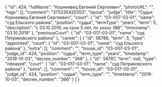 {
    "id": 424,
    "fullName": "Корнеевец Евгений Сергеевич",
    "photoURL": "",
    "tags": [],
    "comment": "375235420353",
    "layout": "judge",
    "title": "Судья Корнеевец Евгений Сергеевич",
    "court": {
        "id": "03-007-03-01",
        "name": "суд Ельского района",
        "position": "судья",
        "termType": "years",
        "term": 5,
        "description": "c 03.10.2019, на срок 5 лет, по указу 366",
        "timestamp": "03.10.2019"
    },
    "previousCourt": {
        "id": "03-017-03-01",
        "name": "суд Петриковского района"
    },
    "career": [
        {
            "id": 58786,
            "term": 5,
            "type": "appointed",
            "court": {
                "id": "03-007-03-01",
                "name": "суд Ельского района"
            },
            "extra": [],
            "comment": "",
            "house_id": "03-007-03-01",
            "judge_id": 424,
            "position": "судья",
            "term_type": "years",
            "timestamp": "2019-10-03",
            "decree_number": "366"
        },
        {
            "id": 58787,
            "term": null,
            "type": "released",
            "court": {
                "id": "03-017-03-01",
                "name": "суд Петриковского района"
            },
            "extra": [],
            "comment": "",
            "house_id": "03-017-03-01",
            "judge_id": 424,
            "position": "судья",
            "term_type": "",
            "timestamp": "2019-10-03",
            "decree_number": "366"
        }
    ]
}